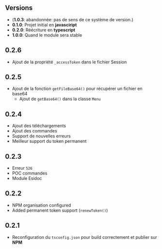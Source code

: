 ## Versions

- (**1.0.3**: abandonnée: pas de sens de ce système de version.)
- **0.1.0**: Projet initial en **javasciript**
- **0.2.0**: Réécriture en **typescript**
- **1.0.0**: Quand le module sera stable

## 0.2.6

- Ajout de la propriété `_accessToken` dans le fichier Session

## 0.2.5

- Ajout de la fonction `getFileBase64()` pour récupérer un fichier en base64
  - Ajout de `getBase64()` dans la classe `Menu` 

## 0.2.4

- Ajout des téléchargements
- Ajout des commandes
- Support de nouvelles erreurs
- Meilleur support du token permanent

## 0.2.3

- Erreur `526`
- POC commandes
- Module Esidoc

## 0.2.2

- NPM organisation configured
- Added permanent token support (`renewToken()`)

## 0.2.1

- Reconfiguration du `tsconfig.json` pour build correctement et publier sur **NPM**
